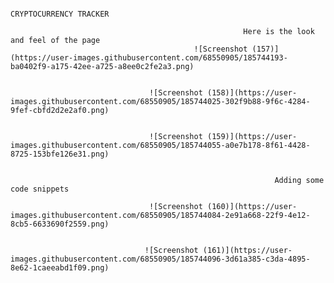                                                                 CRYPTOCURRENCY TRACKER
                                                                
                                                        Here is the look and feel of the page
                                             ![Screenshot (157)](https://user-images.githubusercontent.com/68550905/185744193-ba0402f9-a175-42ee-a725-a8ee0c2fe2a3.png)
           
                                                       
                                   ![Screenshot (158)](https://user-images.githubusercontent.com/68550905/185744025-302f9b88-9f6c-4284-9fef-cbfd2d2e2af0.png)
   
                                                         
                                   ![Screenshot (159)](https://user-images.githubusercontent.com/68550905/185744055-a0e7b178-8f61-4428-8725-153bfe126e31.png)
                                   
                                   
                                                               Adding some code snippets
                                   
                                   ![Screenshot (160)](https://user-images.githubusercontent.com/68550905/185744084-2e91a668-22f9-4e12-8cb5-6633690f2559.png)
                                   
                                   
                                  ![Screenshot (161)](https://user-images.githubusercontent.com/68550905/185744096-3d61a385-c3da-4895-8e62-1caeeabd1f09.png)

                                                              
                                                              
                                                              
